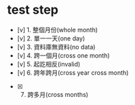 # test step

- [v] 1. 整個月份(whole month)
- [v] 2. 單一一天(one day)
- [v] 3. 資料庫無資料(no data)
- [v] 4. 跨一個月(cross one month)
- [v] 5. 起訖相反(invalid)
- [v] 6. 跨年跨月(cross year cross month)
- [x] 7. 跨多月(cross months)
